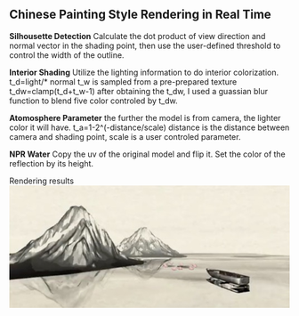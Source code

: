 Chinese Painting Style Rendering in Real Time
-----------

**Silhousette Detection**
Calculate the dot product of view direction and normal vector in the shading point, then use the user-defined threshold to control the width of the outline.

**Interior Shading**
Utilize the lighting information to do interior colorization. 
t_d=light/* normal
t_w is sampled from a pre-prepared texture 
t_dw=clamp(t_d+t_w-1)
after obtaining the t_dw, I used a guassian blur function to blend five color controled by t_dw.

**Atomosphere Parameter**
the further the model is from camera, the lighter color it will have. 
t_a=1-2^(-distance/scale)
distance is the distance between camera and shading point, scale is a user controled parameter.

**NPR Water**
Copy the uv of the original model and flip it. Set the color of the reflection by its height.


Rendering results
![image](http://github.com/Britjeans/ChinesePaintingStyleRendering/raw/master/images/captured.jpeg)

